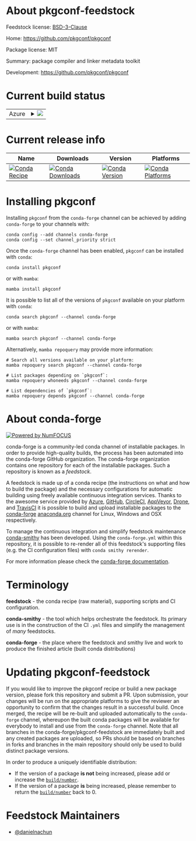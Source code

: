 About pkgconf-feedstock
=======================

Feedstock license: [BSD-3-Clause](https://github.com/conda-forge/pkgconf-feedstock/blob/main/LICENSE.txt)

Home: https://github.com/pkgconf/pkgconf

Package license: MIT

Summary: package compiler and linker metadata toolkit

Development: https://github.com/pkgconf/pkgconf

Current build status
====================


<table>
    
  <tr>
    <td>Azure</td>
    <td>
      <details>
        <summary>
          <a href="https://dev.azure.com/conda-forge/feedstock-builds/_build/latest?definitionId=22957&branchName=main">
            <img src="https://dev.azure.com/conda-forge/feedstock-builds/_apis/build/status/pkgconf-feedstock?branchName=main">
          </a>
        </summary>
        <table>
          <thead><tr><th>Variant</th><th>Status</th></tr></thead>
          <tbody><tr>
              <td>linux_64</td>
              <td>
                <a href="https://dev.azure.com/conda-forge/feedstock-builds/_build/latest?definitionId=22957&branchName=main">
                  <img src="https://dev.azure.com/conda-forge/feedstock-builds/_apis/build/status/pkgconf-feedstock?branchName=main&jobName=linux&configuration=linux%20linux_64_" alt="variant">
                </a>
              </td>
            </tr><tr>
              <td>linux_aarch64</td>
              <td>
                <a href="https://dev.azure.com/conda-forge/feedstock-builds/_build/latest?definitionId=22957&branchName=main">
                  <img src="https://dev.azure.com/conda-forge/feedstock-builds/_apis/build/status/pkgconf-feedstock?branchName=main&jobName=linux&configuration=linux%20linux_aarch64_" alt="variant">
                </a>
              </td>
            </tr><tr>
              <td>linux_ppc64le</td>
              <td>
                <a href="https://dev.azure.com/conda-forge/feedstock-builds/_build/latest?definitionId=22957&branchName=main">
                  <img src="https://dev.azure.com/conda-forge/feedstock-builds/_apis/build/status/pkgconf-feedstock?branchName=main&jobName=linux&configuration=linux%20linux_ppc64le_" alt="variant">
                </a>
              </td>
            </tr><tr>
              <td>osx_64</td>
              <td>
                <a href="https://dev.azure.com/conda-forge/feedstock-builds/_build/latest?definitionId=22957&branchName=main">
                  <img src="https://dev.azure.com/conda-forge/feedstock-builds/_apis/build/status/pkgconf-feedstock?branchName=main&jobName=osx&configuration=osx%20osx_64_" alt="variant">
                </a>
              </td>
            </tr><tr>
              <td>osx_arm64</td>
              <td>
                <a href="https://dev.azure.com/conda-forge/feedstock-builds/_build/latest?definitionId=22957&branchName=main">
                  <img src="https://dev.azure.com/conda-forge/feedstock-builds/_apis/build/status/pkgconf-feedstock?branchName=main&jobName=osx&configuration=osx%20osx_arm64_" alt="variant">
                </a>
              </td>
            </tr><tr>
              <td>win_64</td>
              <td>
                <a href="https://dev.azure.com/conda-forge/feedstock-builds/_build/latest?definitionId=22957&branchName=main">
                  <img src="https://dev.azure.com/conda-forge/feedstock-builds/_apis/build/status/pkgconf-feedstock?branchName=main&jobName=win&configuration=win%20win_64_" alt="variant">
                </a>
              </td>
            </tr>
          </tbody>
        </table>
      </details>
    </td>
  </tr>
</table>

Current release info
====================

| Name | Downloads | Version | Platforms |
| --- | --- | --- | --- |
| [![Conda Recipe](https://img.shields.io/badge/recipe-pkgconf-green.svg)](https://anaconda.org/conda-forge/pkgconf) | [![Conda Downloads](https://img.shields.io/conda/dn/conda-forge/pkgconf.svg)](https://anaconda.org/conda-forge/pkgconf) | [![Conda Version](https://img.shields.io/conda/vn/conda-forge/pkgconf.svg)](https://anaconda.org/conda-forge/pkgconf) | [![Conda Platforms](https://img.shields.io/conda/pn/conda-forge/pkgconf.svg)](https://anaconda.org/conda-forge/pkgconf) |

Installing pkgconf
==================

Installing `pkgconf` from the `conda-forge` channel can be achieved by adding `conda-forge` to your channels with:

```
conda config --add channels conda-forge
conda config --set channel_priority strict
```

Once the `conda-forge` channel has been enabled, `pkgconf` can be installed with `conda`:

```
conda install pkgconf
```

or with `mamba`:

```
mamba install pkgconf
```

It is possible to list all of the versions of `pkgconf` available on your platform with `conda`:

```
conda search pkgconf --channel conda-forge
```

or with `mamba`:

```
mamba search pkgconf --channel conda-forge
```

Alternatively, `mamba repoquery` may provide more information:

```
# Search all versions available on your platform:
mamba repoquery search pkgconf --channel conda-forge

# List packages depending on `pkgconf`:
mamba repoquery whoneeds pkgconf --channel conda-forge

# List dependencies of `pkgconf`:
mamba repoquery depends pkgconf --channel conda-forge
```


About conda-forge
=================

[![Powered by
NumFOCUS](https://img.shields.io/badge/powered%20by-NumFOCUS-orange.svg?style=flat&colorA=E1523D&colorB=007D8A)](https://numfocus.org)

conda-forge is a community-led conda channel of installable packages.
In order to provide high-quality builds, the process has been automated into the
conda-forge GitHub organization. The conda-forge organization contains one repository
for each of the installable packages. Such a repository is known as a *feedstock*.

A feedstock is made up of a conda recipe (the instructions on what and how to build
the package) and the necessary configurations for automatic building using freely
available continuous integration services. Thanks to the awesome service provided by
[Azure](https://azure.microsoft.com/en-us/services/devops/), [GitHub](https://github.com/),
[CircleCI](https://circleci.com/), [AppVeyor](https://www.appveyor.com/),
[Drone](https://cloud.drone.io/welcome), and [TravisCI](https://travis-ci.com/)
it is possible to build and upload installable packages to the
[conda-forge](https://anaconda.org/conda-forge) [anaconda.org](https://anaconda.org/)
channel for Linux, Windows and OSX respectively.

To manage the continuous integration and simplify feedstock maintenance
[conda-smithy](https://github.com/conda-forge/conda-smithy) has been developed.
Using the ``conda-forge.yml`` within this repository, it is possible to re-render all of
this feedstock's supporting files (e.g. the CI configuration files) with ``conda smithy rerender``.

For more information please check the [conda-forge documentation](https://conda-forge.org/docs/).

Terminology
===========

**feedstock** - the conda recipe (raw material), supporting scripts and CI configuration.

**conda-smithy** - the tool which helps orchestrate the feedstock.
                   Its primary use is in the construction of the CI ``.yml`` files
                   and simplify the management of *many* feedstocks.

**conda-forge** - the place where the feedstock and smithy live and work to
                  produce the finished article (built conda distributions)


Updating pkgconf-feedstock
==========================

If you would like to improve the pkgconf recipe or build a new
package version, please fork this repository and submit a PR. Upon submission,
your changes will be run on the appropriate platforms to give the reviewer an
opportunity to confirm that the changes result in a successful build. Once
merged, the recipe will be re-built and uploaded automatically to the
`conda-forge` channel, whereupon the built conda packages will be available for
everybody to install and use from the `conda-forge` channel.
Note that all branches in the conda-forge/pkgconf-feedstock are
immediately built and any created packages are uploaded, so PRs should be based
on branches in forks and branches in the main repository should only be used to
build distinct package versions.

In order to produce a uniquely identifiable distribution:
 * If the version of a package **is not** being increased, please add or increase
   the [``build/number``](https://docs.conda.io/projects/conda-build/en/latest/resources/define-metadata.html#build-number-and-string).
 * If the version of a package **is** being increased, please remember to return
   the [``build/number``](https://docs.conda.io/projects/conda-build/en/latest/resources/define-metadata.html#build-number-and-string)
   back to 0.

Feedstock Maintainers
=====================

* [@danielnachun](https://github.com/danielnachun/)

